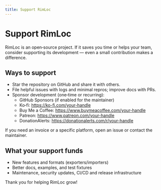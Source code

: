 ```yaml
---
title: Support RimLoc
---
```


# Support RimLoc

RimLoc is an open‑source project. If it saves you time or helps your team, consider supporting its development — even a small contribution makes a difference.

## Ways to support

- Star the repository on GitHub and share it with others.
- File helpful issues with logs and minimal repros; improve docs with PRs.
- Sponsor development (one‑time or recurring):
  - GitHub Sponsors (if enabled for the maintainer)
  - Ko‑fi: https://ko-fi.com/your-handle
  - Buy Me a Coffee: https://www.buymeacoffee.com/your-handle
  - Patreon: https://www.patreon.com/your-handle
  - DonationAlerts: https://donationalerts.com/r/your-handle

If you need an invoice or a specific platform, open an issue or contact the maintainer.

## What your support funds

- New features and formats (exporters/importers)
- Better docs, examples, and test fixtures
- Maintenance, security updates, CI/CD and release infrastructure

Thank you for helping RimLoc grow!

